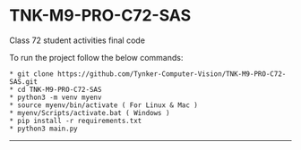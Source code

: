 # TNK-M9-PRO-C72-SAS

Class 72 student activities final code

To run the project follow the below commands:

```
* git clone https://github.com/Tynker-Computer-Vision/TNK-M9-PRO-C72-SAS.git
* cd TNK-M9-PRO-C72-SAS
* python3 -m venv myenv
* source myenv/bin/activate ( For Linux & Mac )
* myenv/Scripts/activate.bat ( Windows )
* pip install -r requirements.txt
* python3 main.py
```

---
